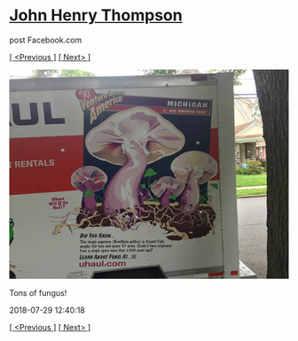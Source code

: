 # [John Henry Thompson](../README.md)
post Facebook.com

[[ <Previous ]](2018-07-30-1.md) [[ Next> ]](2018-03-18-1.md)

[![](../media/2018-07-29/Timeline-Photos-Tons-of-fungus.jpg)](../README.md)

Tons of fungus!

2018-07-29 12:40:18

[[ <Previous ]](2018-07-30-1.md) [[ Next> ]](2018-03-18-1.md)